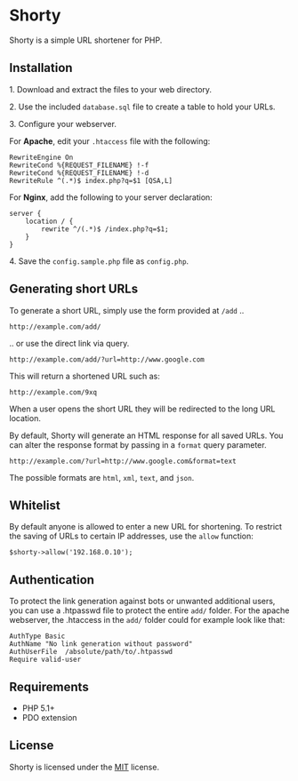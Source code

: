 # Shorty

Shorty is a simple URL shortener for PHP.

## Installation

1\. Download and extract the files to your web directory.

2\. Use the included `database.sql` file to create a table to hold your URLs.

3\. Configure your webserver.

For **Apache**, edit your `.htaccess` file with the following:

    RewriteEngine On
    RewriteCond %{REQUEST_FILENAME} !-f
    RewriteCond %{REQUEST_FILENAME} !-d
    RewriteRule ^(.*)$ index.php?q=$1 [QSA,L]

For **Nginx**, add the following to your server declaration:

    server {
        location / {
            rewrite ^/(.*)$ /index.php?q=$1;
        }
    }

4\. Save the `config.sample.php` file as `config.php`.

## Generating short URLs

To generate a short URL, simply use the form provided at `/add` ..

    http://example.com/add/
	
.. or use the direct link via query.

    http://example.com/add/?url=http://www.google.com

This will return a shortened URL such as:

    http://example.com/9xq

When a user opens the short URL they will be redirected to the long URL location.

By default, Shorty will generate an HTML response for all saved URLs.
You can alter the response format by passing in a `format` query parameter.

    http://example.com/?url=http://www.google.com&format=text

The possible formats are `html`, `xml`, `text`, and `json`.

## Whitelist

By default anyone is allowed to enter a new URL for shortening. To restrict the saving of URLs to 
certain IP addresses, use the `allow` function:

    $shorty->allow('192.168.0.10');

## Authentication

To protect the link generation against bots or unwanted additional users, you can use a .htpasswd file to protect the entire `add/` folder.
For the apache webserver, the .htaccess in the `add/` folder could for example look like that:


    AuthType Basic
    AuthName "No link generation without password"
    AuthUserFile  /absolute/path/to/.htpasswd
    Require valid-user



## Requirements

* PHP 5.1+
* PDO extension

## License

Shorty is licensed under the [MIT](https://github.com/mikecao/shorty/blob/master/LICENSE) license.
